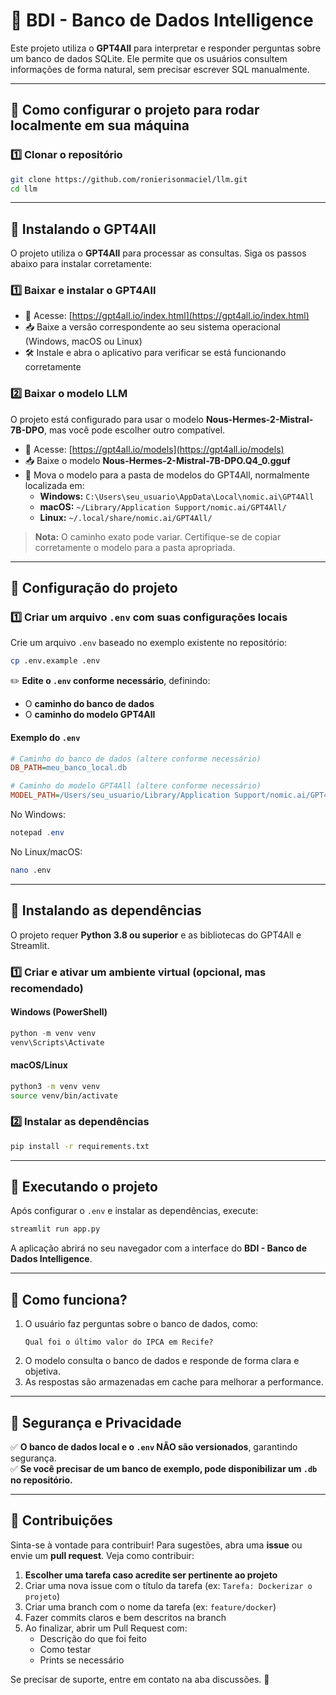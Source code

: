 # 🏦 BDI - Banco de Dados Intelligence

Este projeto utiliza o **GPT4All** para interpretar e responder perguntas sobre um banco de dados SQLite. Ele permite que os usuários consultem informações de forma natural, sem precisar escrever SQL manualmente.

---

## **📌 Como configurar o projeto para rodar localmente em sua máquina**

### **1️⃣ Clonar o repositório**
```bash
git clone https://github.com/ronierisonmaciel/llm.git
cd llm
```

---

## **📌 Instalando o GPT4All**
O projeto utiliza o **GPT4All** para processar as consultas. Siga os passos abaixo para instalar corretamente:

### **1️⃣ Baixar e instalar o GPT4All**
- 🔗 Acesse: [https://gpt4all.io/index.html](https://gpt4all.io/index.html)
- 📥 Baixe a versão correspondente ao seu sistema operacional (Windows, macOS ou Linux)
- 🛠 Instale e abra o aplicativo para verificar se está funcionando corretamente

### **2️⃣ Baixar o modelo LLM**
O projeto está configurado para usar o modelo **Nous-Hermes-2-Mistral-7B-DPO**, mas você pode escolher outro compatível.
- 🔗 Acesse: [https://gpt4all.io/models](https://gpt4all.io/models)
- 📥 Baixe o modelo **Nous-Hermes-2-Mistral-7B-DPO.Q4_0.gguf**
- 🔀 Mova o modelo para a pasta de modelos do GPT4All, normalmente localizada em:
  - **Windows:** `C:\Users\seu_usuario\AppData\Local\nomic.ai\GPT4All`
  - **macOS:** `~/Library/Application Support/nomic.ai/GPT4All/`
  - **Linux:** `~/.local/share/nomic.ai/GPT4All/`

> **Nota:** O caminho exato pode variar. Certifique-se de copiar corretamente o modelo para a pasta apropriada.

---

## **📌 Configuração do projeto**

### **1️⃣ Criar um arquivo `.env` com suas configurações locais**
Crie um arquivo `.env` baseado no exemplo existente no repositório:
```bash
cp .env.example .env
```

✏️ **Edite o `.env` conforme necessário**, definindo:
- O **caminho do banco de dados**
- O **caminho do modelo GPT4All**

#### **Exemplo do `.env`**
```ini
# Caminho do banco de dados (altere conforme necessário)
DB_PATH=meu_banco_local.db

# Caminho do modelo GPT4All (altere conforme necessário)
MODEL_PATH=/Users/seu_usuario/Library/Application Support/nomic.ai/GPT4All/Nous-Hermes-2-Mistral-7B-DPO.Q4_0.gguf
```

No Windows:
```powershell
notepad .env
```
No Linux/macOS:
```bash
nano .env
```

---

## **📌 Instalando as dependências**
O projeto requer **Python 3.8 ou superior** e as bibliotecas do GPT4All e Streamlit.

### **1️⃣ Criar e ativar um ambiente virtual (opcional, mas recomendado)**
#### **Windows (PowerShell)**
```powershell
python -m venv venv
venv\Scripts\Activate
```

#### **macOS/Linux**
```bash
python3 -m venv venv
source venv/bin/activate
```

### **2️⃣ Instalar as dependências**
```bash
pip install -r requirements.txt
```

---

## **📌 Executando o projeto**
Após configurar o `.env` e instalar as dependências, execute:

```bash
streamlit run app.py
```

A aplicação abrirá no seu navegador com a interface do **BDI - Banco de Dados Intelligence**.

---

## **📌 Como funciona?**
1. O usuário faz perguntas sobre o banco de dados, como:
   ```
   Qual foi o último valor do IPCA em Recife?
   ```
2. O modelo consulta o banco de dados e responde de forma clara e objetiva.
3. As respostas são armazenadas em cache para melhorar a performance.

---

## **📌 Segurança e Privacidade**
✅ **O banco de dados local e o `.env` NÃO são versionados**, garantindo segurança.  
✅ **Se você precisar de um banco de exemplo, pode disponibilizar um `.db` no repositório.**  

---

## **📌 Contribuições**
Sinta-se à vontade para contribuir! Para sugestões, abra uma **issue** ou envie um **pull request**. Veja como contribuir:

1. **Escolher uma tarefa caso acredite ser pertinente ao projeto**
2. Criar uma nova issue com o título da tarefa (ex: `Tarefa: Dockerizar o projeto`)
3. Criar uma branch com o nome da tarefa (ex: `feature/docker`)
4. Fazer commits claros e bem descritos na branch
5. Ao finalizar, abrir um Pull Request com:
   - Descrição do que foi feito
   - Como testar
   - Prints se necessário

Se precisar de suporte, entre em contato na aba discussões. 🐧
